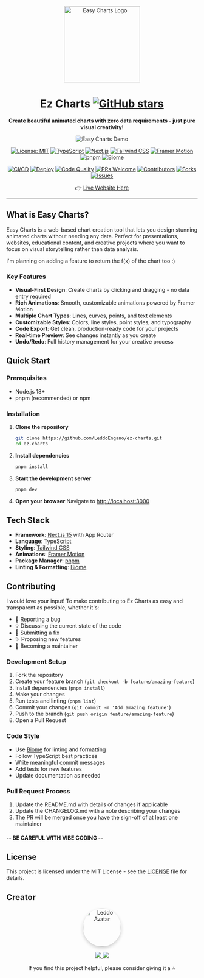<div align="center">
  <img src="https://rbvesetvqkizggncjbwr.supabase.co/storage/v1/object/public/media/images/ez-charts/ez-charts-logo.webp" alt="Easy Charts Logo" width="200" height="200">
  
  # Ez Charts [![GitHub stars](https://img.shields.io/github/stars/LeddoEngano/ez-charts?style=social)](https://github.com/LeddoEngano/ez-charts/stargazers)
  
  **Create beautiful animated charts with zero data requirements - just pure visual creativity!** 
  
  ![Easy Charts Demo](https://rbvesetvqkizggncjbwr.supabase.co/storage/v1/object/public/media/gifs/ez-charts/demo-ez-charts.gif)
  
  [![License: MIT](https://img.shields.io/badge/License-MIT-yellow.svg)](https://opensource.org/licenses/MIT)
  [![TypeScript](https://img.shields.io/badge/TypeScript-007ACC?style=flat&logo=typescript&logoColor=white)](https://www.typescriptlang.org/)
  [![Next.js](https://img.shields.io/badge/Next.js-000000?style=flat&logo=next.js&logoColor=white)](https://nextjs.org/)
  [![Tailwind CSS](https://img.shields.io/badge/Tailwind_CSS-38B2AC?style=flat&logo=tailwind-css&logoColor=white)](https://tailwindcss.com/)
  [![Framer Motion](https://img.shields.io/badge/Framer_Motion-0055FF?style=flat&logo=framer&logoColor=white)](https://www.framer.com/motion/)
  [![pnpm](https://img.shields.io/badge/pnpm-F69220?style=flat&logo=pnpm&logoColor=white)](https://pnpm.io/)
  [![Biome](https://img.shields.io/badge/Biome-000000?style=flat&logo=biome&logoColor=white)](https://biomejs.dev/)
  
  [![CI/CD](https://github.com/LeddoEngano/ez-charts/actions/workflows/ci.yml/badge.svg)](https://github.com/LeddoEngano/ez-charts/actions/workflows/ci.yml)
  [![Deploy](https://github.com/LeddoEngano/ez-charts/actions/workflows/deploy.yml/badge.svg)](https://github.com/LeddoEngano/ez-charts/actions/workflows/deploy.yml)
  [![Code Quality](https://img.shields.io/badge/code%20quality-A+-brightgreen)](https://github.com/LeddoEngano/ez-charts)
  [![PRs Welcome](https://img.shields.io/badge/PRs-welcome-brightgreen.svg)](https://github.com/LeddoEngano/ez-charts/pulls)
  [![Contributors](https://img.shields.io/github/contributors/LeddoEngano/ez-charts)](https://github.com/LeddoEngano/ez-charts/graphs/contributors)
  [![Forks](https://img.shields.io/github/forks/LeddoEngano/ez-charts)](https://github.com/LeddoEngano/ez-charts/network/members)
  [![Issues](https://img.shields.io/github/issues/LeddoEngano/ez-charts)](https://github.com/LeddoEngano/ez-charts/issues)
  
  👉 [Live Website Here](https://www.ez-charts.com/) 
</div>

---

## What is Easy Charts?

Easy Charts is a web-based chart creation tool that lets you design stunning animated charts without needing any data. Perfect for presentations, websites, educational content, and creative projects where you want to focus on visual storytelling rather than data analysis.

I'm planning on adding a feature to return the f(x) of the chart too :)

### Key Features

- **Visual-First Design**: Create charts by clicking and dragging - no data entry required
- **Rich Animations**: Smooth, customizable animations powered by Framer Motion
- **Multiple Chart Types**: Lines, curves, points, and text elements
- **Customizable Styles**: Colors, line styles, point styles, and typography
- **Code Export**: Get clean, production-ready code for your projects
- **Real-time Preview**: See changes instantly as you create
- **Undo/Redo**: Full history management for your creative process

## Quick Start

### Prerequisites

- Node.js 18+ 
- pnpm (recommended) or npm

### Installation

1. **Clone the repository**
   ```bash
   git clone https://github.com/LeddoEngano/ez-charts.git
   cd ez-charts
   ```

2. **Install dependencies**
   ```bash
   pnpm install
   ```

3. **Start the development server**
   ```bash
   pnpm dev
   ```

4. **Open your browser**
   Navigate to [http://localhost:3000](http://localhost:3000)

## Tech Stack

- **Framework**: [Next.js 15](https://nextjs.org/) with App Router
- **Language**: [TypeScript](https://www.typescriptlang.org/)
- **Styling**: [Tailwind CSS](https://tailwindcss.com/)
- **Animations**: [Framer Motion](https://www.framer.com/motion/)
- **Package Manager**: [pnpm](https://pnpm.io/)
- **Linting & Formatting**: [Biome](https://biomejs.dev/)

## Contributing

I would love your input! To make contributing to Ez Charts as easy and transparent as possible, whether it's:

- 🐛 Reporting a bug
- 💡 Discussing the current state of the code
- 🔧 Submitting a fix
- ✨ Proposing new features
- 📖 Becoming a maintainer

### Development Setup

1. Fork the repository
2. Create your feature branch (`git checkout -b feature/amazing-feature`)
3. Install dependencies (`pnpm install`)
4. Make your changes
5. Run tests and linting (`pnpm lint`)
6. Commit your changes (`git commit -m 'Add amazing feature'`)
7. Push to the branch (`git push origin feature/amazing-feature`)
8. Open a Pull Request

### Code Style

- Use [Biome](https://biomejs.dev/) for linting and formatting
- Follow TypeScript best practices
- Write meaningful commit messages
- Add tests for new features
- Update documentation as needed

### Pull Request Process

1. Update the README.md with details of changes if applicable
2. Update the CHANGELOG.md with a note describing your changes
3. The PR will be merged once you have the sign-off of at least one maintainer


#### -- BE CAREFUL WITH VIBE CODING --

## License

This project is licensed under the MIT License - see the [LICENSE](LICENSE) file for details.

## Creator  

<p align="center">
  <img src="https://rbvesetvqkizggncjbwr.supabase.co/storage/v1/object/public/media/leddo_founder.jpg" 
       alt="Leddo Avatar" 
       width="100" 
       style="border-radius: 50%; box-shadow: 0 4px 10px rgba(0,0,0,0.2);" />
</p>

<p align="center">
  <a href="https://www.instagram.com/leddo_">
    <img src="https://img.shields.io/badge/Instagram-%40leddo__-E4405F?logo=instagram&logoColor=white" />
  </a>
  <a href="https://x.com/leddo_401">
    <img src="https://img.shields.io/badge/Twitter-%40leddo__401-1DA1F2?logo=twitter&logoColor=white" />
  </a>
</p>

<div align="center">
  <p>If you find this project helpful, please consider giving it a ⭐️</p>
</div>
